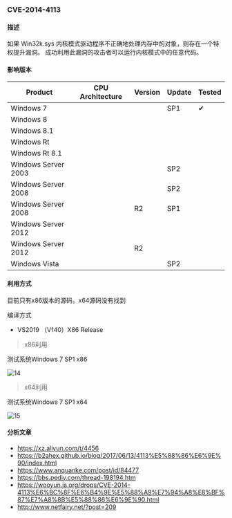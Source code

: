 ### CVE-2014-4113

#### 描述

如果 Win32k.sys 内核模式驱动程序不正确地处理内存中的对象，则存在一个特权提升漏洞。 成功利用此漏洞的攻击者可以运行内核模式中的任意代码。

#### 影响版本

| Product             | CPU Architecture | Version | Update | Tested             |
| ------------------- | ---------------- | ------- | ------ | ------------------ |
| Windows 7           |                  |         | SP1    | &#10004; |
| Windows 8           |                  |         |        |                    |
| Windows 8.1         |                  |         |        |                    |
| Windows Rt          |                  |         |        |                    |
| Windows Rt 8.1      |                  |         |        |                    |
| Windows Server 2003 |                  |         | SP2    |                    |
| Windows Server 2008 |                  |         | SP2    |                    |
| Windows Server 2008 |                  | R2      | SP1    |                    |
| Windows Server 2012 |                  |         |        |                    |
| Windows Server 2012 |                  | R2      |        |                    |
| Windows Vista       |                  |         | SP2    |                    |

#### 利用方式

目前只有x86版本的源码，x64源码没有找到

编译方式

- VS2019 （V140）X86 Release

> x86利用

测试系统Windows 7 SP1 x86

![14](https://raw.github.com/Ascotbe/Image/master/Kernelhub/CVE-2014-4113_win7_x86.gif)

> x64利用

测试系统Windows 7 SP1 x64

![15](https://raw.github.com/Ascotbe/Image/master/Kernelhub/CVE-2014-4113_win7_x64.gif)

#### 分析文章
- https://xz.aliyun.com/t/4456
- https://b2ahex.github.io/blog/2017/06/13/4113%E5%88%86%E6%9E%90/index.html
- https://www.anquanke.com/post/id/84477
- https://bbs.pediy.com/thread-198194.htm
- https://wooyun.js.org/drops/CVE-2014-4113%E6%BC%8F%E6%B4%9E%E5%88%A9%E7%94%A8%E8%BF%87%E7%A8%8B%E5%88%86%E6%9E%90.html
- http://www.netfairy.net/?post=209